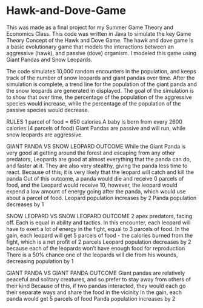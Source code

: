 # Hawk-and-Dove-Game

This was made as a final project for my Summer Game Theory and Economics Class. This code was written in Java to simulate the key Game Theory Concept of the Hawk and Dove Game. The hawk and dove game is a basic evolutionary game that models the interactions between an aggressive (hawk), and passive (dove) organism. I modeled this game using Giant Pandas and Snow Leopards.

The code simulates 10,000 random encounters in the population, and keeps track of the number of snow leopards and giant pandas over time. After the simulation is complete, a trend line for the population of the giant panda and the snow leopards are generated in displayed. The goal of the simulation is to show that over time, the percentage of the population of the aggressive species would increase, while the percentage of the population of the passive species would decrease. 

RULES
1 parcel of food = 650 calories 
A baby is born from every 2600 calories (4 parcels of food) 
Giant Pandas are passive and will run, while snow leopards are aggressive. 

GIANT PANDA VS SNOW LEOPARD OUTCOME
While the Giant Panda is very good at getting around the forest and escaping from any other predators, Leopards are good at almost everything that the panda can do, and faster at it. They are also very stealthy, giving the panda less time to react.
Because of this, it is very likely that the leopard will catch and kill the panda 
Out of this outcome, a panda would die and receive 0 parcels of food, and the Leopard would receive 10, however, the leopard would expend a low amount of energy going after the panda, which would use about a parcel of food.
Leopard population increases by 2 
Panda population decreases by 1

SNOW LEOPARD VS SNOW LEOPARD OUTCOME
2 apex predators, facing off. Each is equal in ability and tactics. 
In this encounter, each leopard will have to exert a lot of energy in the fight, equal to 3 parcels of food. 
In the gain, each leopard will get 5 parcels of food - the calories burned from the fight, which is a net profit of 2 parcels
Leopard population decreases by 2 because each of the leopards won’t have enough food for reproduction
There is a 50% chance one of the leopards will die from his wounds, decreasing population by 1 

GIANT PANDA VS GIANT PANDA OUTCOME
Giant pandas are relatively peaceful and solitary creatures, and so prefer to stay away from others of their kind 
Because of this, if two pandas interacted, they would each go their separate ways and share the food in the vicinity 
In the gain, each panda would get 5 parcels of food 
Panda population increases by 2


